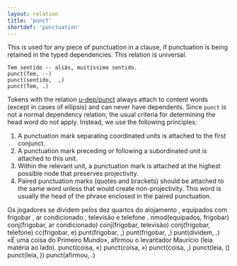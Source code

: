 ```yaml
---
layout: relation
title: 'punct'
shortdef: 'punctuation'
---
```


This is used for any piece of punctuation in a clause, if punctuation
is being retained in the typed dependencies. This relation is universal.

~~~ sdparse
Tem sentido -- aliás, muitíssimo sentido.
punct(Tem, --)
punct(sentido,  ,)
punct(Tem, .)
~~~

Tokens with the relation [u-dep/punct]() always attach to content words (except in cases of ellipsis) and can never have dependents.
Since `punct` is not a normal dependency relation, the usual criteria for determining the head word do not apply. 
Instead, we use the following principles:

1. A punctuation mark separating coordinated units is attached to the first conjunct.
2. A punctuation mark preceding or following a subordinated unit is attached to this unit.
3. Within the relevant unit, a punctuation mark is attached at the highest possible node that preserves projectivity.
4. Paired punctuation marks (quotes and brackets) should be attached to the same word unless that would create non-projectivity. This word is usually the head of the phrase enclosed in the paired punctuation.

<div id="punct1" class="sd-parse">
Os jogadores se dividem pelos dez quartos do alojamento , equipados com frigobar , ar condicionado , televisão e telefone .
nmod(equipados, frigobar)
conj(frigobar, ar condicionado)
conj(frigobar, televisão)
conj(frigobar, telefone)
cc(frigobar, e)
punt(frigobar, ,)
punt(frigobar, ,)
punt(dividem, .)
</div>

<div id="punct2" class="sd-parse">
«É uma coisa do Primeiro Mundo», afirmou o levantador Maurício (leia matéria ao lado).
punct(coisa, «)
punct(coisa, »)
punct(coisa, ,)
punct(leia, ()
punct(leia, ))
punct(afirmou, .)
</div>
